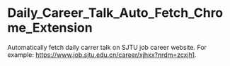 # Daily_Career_Talk_Auto_Fetch_Chrome_Extension
Automatically fetch daily carrer talk on SJTU job career website. For example: https://www.job.sjtu.edu.cn/career/xjhxx?nrdm=zcxjh1.
